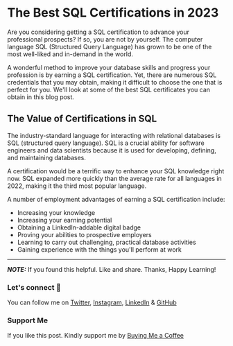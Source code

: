# The Best SQL Certifications in 2023

Are you considering getting a SQL certification to advance your professional prospects? If so, you are not by yourself. The computer language SQL (Structured Query Language) has grown to be one of the most well-liked and in-demand in the world.

A wonderful method to improve your database skills and progress your profession is by earning a SQL certification. Yet, there are numerous SQL credentials that you may obtain, making it difficult to choose the one that is perfect for you. We'll look at some of the best SQL certificates you can obtain in this blog post.

## The Value of Certifications in SQL

The industry-standard language for interacting with relational databases is SQL (structured query language). SQL is a crucial ability for software engineers and data scientists because it is used for developing, defining, and maintaining databases.

A certification would be a terrific way to enhance your SQL knowledge right now. SQL expanded more quickly than the average rate for all languages in 2022, making it the third most popular language.

A number of employment advantages of earning a SQL certification include:

- Increasing your knowledge
- Increasing your earning potential
- Obtaining a LinkedIn-addable digital badge
- Proving your abilities to prospective employers
- Learning to carry out challenging, practical database activities
- Gaining experience with the things you'll perform at work

---

**_NOTE:_** If you found this helpful. Like and share. Thanks, Happy Learning!

### Let's connect 💜

You can follow me on [Twitter](https://twitter.com/MrDanishSaleem), [Instagram](https://www.instagram.com/mrdanishsaleem/), [LinkedIn](https://www.linkedin.com/in/mrdanishsaleem/) & [GitHub](https://github.com/mrdanishsaleem/)

### Support Me

If you like this post. Kindly support me by [Buying Me a Coffee](https://www.buymeacoffee.com/mrdanishsaleem)
